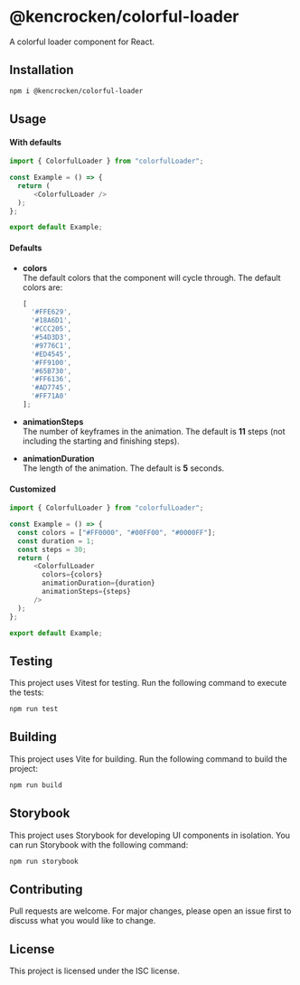 # @kencrocken/colorful-loader

A colorful loader component for React.

## Installation

```sh
npm i @kencrocken/colorful-loader
```

## Usage

#### With defaults

```ts
import { ColorfulLoader } from "colorfulLoader";

const Example = () => {
  return (
      <ColorfulLoader />
  );
};

export default Example;
```

#### Defaults

- **colors**  
  The default colors that the component will cycle through.
  The default colors are:

  ```ts
  [
    '#FFE629',
    '#18A6D1',
    '#CCC205',
    '#54D3D3',
    '#9776C1',
    '#ED4545',
    '#FF9100',
    '#65B730',
    '#FF6136',
    '#AD7745',
    '#FF71A0'
  ];
  ```

- **animationSteps**  
  The number of keyframes in the animation. The default is **11** steps (not including the starting and finishing steps).

- **animationDuration**  
  The length of the animation. The default is **5** seconds.

#### Customized

```ts
import { ColorfulLoader } from "colorfulLoader";

const Example = () => {
  const colors = ["#FF0000", "#00FF00", "#0000FF"];
  const duration = 1;
  const steps = 30;
  return (
      <ColorfulLoader
        colors={colors}
        animationDuration={duration}
        animationSteps={steps}
      />
  );
};

export default Example;
```

## Testing

This project uses Vitest for testing. Run the following command to execute the tests:

```sh
npm run test
```

## Building

This project uses Vite for building. Run the following command to build the project:

```sh
npm run build
```

## Storybook

This project uses Storybook for developing UI components in isolation. You can run Storybook with the following command:

```sh
npm run storybook
```

## Contributing

Pull requests are welcome. For major changes, please open an issue first to discuss what you would like to change.

## License

This project is licensed under the ISC license.
